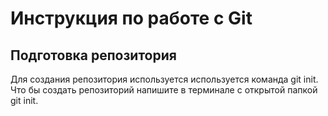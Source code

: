 # Инструкция по работе с Git

## Подготовка репозитория
Для создания репозитория используется используется команда git init. Что бы создать репозиторий напишите в терминале с открытой папкой git init. 
